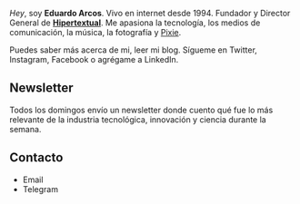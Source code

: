 *Hey*, soy **Eduardo Arcos**. Vivo en internet desde 1994. Fundador y Director General de **[Hipertextual](//hipertextual.com)**. Me apasiona la tecnología, los medios de comunicación, la música, la fotografía y [Pixie](//instagram.com/pixiethecollie).

Puedes saber más acerca de mi, leer mi blog. Sígueme en Twitter, Instagram, Facebook o agrégame a LinkedIn.

## Newsletter

Todos los domingos envío un newsletter donde cuento qué fue lo más relevante de la industria tecnológica, innovación y ciencia durante la semana.

## Contacto

* Email
* Telegram
